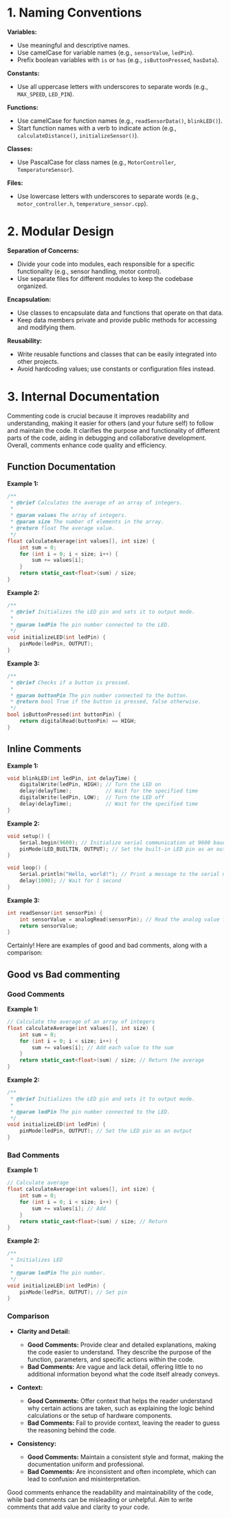
# 1. Naming Conventions

**Variables:**

- Use meaningful and descriptive names.
- Use camelCase for variable names (e.g., `sensorValue`, `ledPin`).
- Prefix boolean variables with `is` or `has` (e.g., `isButtonPressed`, `hasData`).

**Constants:**

- Use all uppercase letters with underscores to separate words (e.g., `MAX_SPEED`, `LED_PIN`).

**Functions:**

- Use camelCase for function names (e.g., `readSensorData()`, `blinkLED()`).
- Start function names with a verb to indicate action (e.g., `calculateDistance()`, `initializeSensor()`).

**Classes:**

- Use PascalCase for class names (e.g., `MotorController`, `TemperatureSensor`).

**Files:**

- Use lowercase letters with underscores to separate words (e.g., `motor_controller.h`, `temperature_sensor.cpp`).

# 2. Modular Design

**Separation of Concerns:**

- Divide your code into modules, each responsible for a specific functionality (e.g., sensor handling, motor control).
- Use separate files for different modules to keep the codebase organized.

**Encapsulation:**

- Use classes to encapsulate data and functions that operate on that data.
- Keep data members private and provide public methods for accessing and modifying them.

**Reusability:**

- Write reusable functions and classes that can be easily integrated into other projects.
- Avoid hardcoding values; use constants or configuration files instead.


# 3. Internal Documentation

Commenting code is crucial because it improves readability and understanding, making it easier for others (and your future self) to follow and maintain the code. It clarifies the purpose and functionality of different parts of the code, aiding in debugging and collaborative development. Overall, comments enhance code quality and efficiency.
## Function Documentation

**Example 1:**

```cpp
/**
 * @brief Calculates the average of an array of integers.
 * 
 * @param values The array of integers.
 * @param size The number of elements in the array.
 * @return float The average value.
 */
float calculateAverage(int values[], int size) {
    int sum = 0;
    for (int i = 0; i < size; i++) {
        sum += values[i];
    }
    return static_cast<float>(sum) / size;
}
```

**Example 2:**

```cpp
/**
 * @brief Initializes the LED pin and sets it to output mode.
 * 
 * @param ledPin The pin number connected to the LED.
 */
void initializeLED(int ledPin) {
    pinMode(ledPin, OUTPUT);
}
```

**Example 3:**

```cpp
/**
 * @brief Checks if a button is pressed.
 * 
 * @param buttonPin The pin number connected to the button.
 * @return bool True if the button is pressed, false otherwise.
 */
bool isButtonPressed(int buttonPin) {
    return digitalRead(buttonPin) == HIGH;
}
```

## Inline Comments

**Example 1:**

```cpp
void blinkLED(int ledPin, int delayTime) {
    digitalWrite(ledPin, HIGH); // Turn the LED on
    delay(delayTime);           // Wait for the specified time
    digitalWrite(ledPin, LOW);  // Turn the LED off
    delay(delayTime);           // Wait for the specified time
}
```

**Example 2:**

```cpp
void setup() {
    Serial.begin(9600); // Initialize serial communication at 9600 baud
    pinMode(LED_BUILTIN, OUTPUT); // Set the built-in LED pin as an output
}

void loop() {
    Serial.println("Hello, world!"); // Print a message to the serial monitor
    delay(1000); // Wait for 1 second
}
```

**Example 3:**

```cpp
int readSensor(int sensorPin) {
    int sensorValue = analogRead(sensorPin); // Read the analog value from the sensor
    return sensorValue;
}
```

Certainly! Here are examples of good and bad comments, along with a comparison:

## Good vs Bad commenting
### Good Comments

**Example 1:**

```cpp
// Calculate the average of an array of integers
float calculateAverage(int values[], int size) {
    int sum = 0;
    for (int i = 0; i < size; i++) {
        sum += values[i]; // Add each value to the sum
    }
    return static_cast<float>(sum) / size; // Return the average
}
```

**Example 2:**

```cpp
/**
 * @brief Initializes the LED pin and sets it to output mode.
 * 
 * @param ledPin The pin number connected to the LED.
 */
void initializeLED(int ledPin) {
    pinMode(ledPin, OUTPUT); // Set the LED pin as an output
}
```

### Bad Comments

**Example 1:**

```cpp
// Calculate average
float calculateAverage(int values[], int size) {
    int sum = 0;
    for (int i = 0; i < size; i++) {
        sum += values[i]; // Add
    }
    return static_cast<float>(sum) / size; // Return
}
```

**Example 2:**

```cpp
/**
 * Initializes LED
 * 
 * @param ledPin The pin number.
 */
void initializeLED(int ledPin) {
    pinMode(ledPin, OUTPUT); // Set pin
}
```

### Comparison

- **Clarity and Detail:**
    
    - **Good Comments:** Provide clear and detailed explanations, making the code easier to understand. They describe the purpose of the function, parameters, and specific actions within the code.
    - **Bad Comments:** Are vague and lack detail, offering little to no additional information beyond what the code itself already conveys.
- **Context:**
    
    - **Good Comments:** Offer context that helps the reader understand why certain actions are taken, such as explaining the logic behind calculations or the setup of hardware components.
    - **Bad Comments:** Fail to provide context, leaving the reader to guess the reasoning behind the code.
- **Consistency:**
    
    - **Good Comments:** Maintain a consistent style and format, making the documentation uniform and professional.
    - **Bad Comments:** Are inconsistent and often incomplete, which can lead to confusion and misinterpretation.

Good comments enhance the readability and maintainability of the code, while bad comments can be misleading or unhelpful. Aim to write comments that add value and clarity to your code.